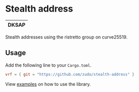 # Stealth address

| DKSAP |
|-|

Stealth addresses using the ristretto group on curve25519.

## Usage

Add the following line to your `Cargo.toml`.

```toml
vrf = { git = "https://github.com/zudo/stealth-address" }
```

View [examples](examples) on how to use the library.
